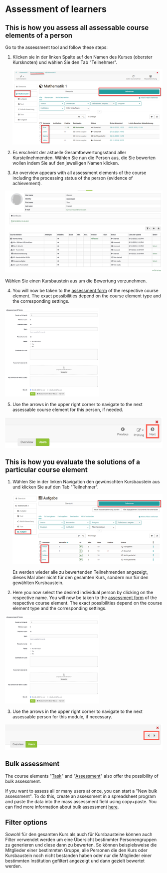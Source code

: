 # Assessment of learners

## This is how you assess all assessable course elements of a person

Go to the assessment tool and follow these steps:

1. Klicken sie in der linken Spalte auf den Namen des Kurses (oberster Kursknoten) und wählen Sie den Tab "Teilnehmer".

    ![Bewertungswerkzeug Teilnehmer](assets/Bewertungswerkzeug_TN2_172-2.png)  
  
2. Es erscheint der aktuelle Gesamtbewertungsstand aller Kursteilnehmenden. Wählen Sie nun die Person aus, die Sie bewerten wollen indem Sie auf den jeweiligen Namen klicken.
  
3. An overview appears with all assessment elements of the course including the processing status of the person (evidence of achievement). 

![](assets/3.png)  

Wählen Sie einen Kursbaustein aus um die Bewertung vorzunehmen. 
  
4. You will now be taken to the [assessment form](The_assessment_form.md) of the respective course element. The exact possibilities depend on the course element type and the corresponding settings.

![](assets/4.png)  
  
5. Use the arrows in the upper right corner to navigate to the next assessable course element for this person, if needed.

![](assets/5.png)  
  
## This is how you evaluate the solutions of a particular course element

1. Wählen Sie in der linken Navigation den gewünschten Kursbaustein aus und klicken Sie auf den Tab "Teilnehmer". 

    ![Einzelnen Kursbaustein bewerten](assets/Bewertung_Bausteine.png)

    Es werden wieder alle zu bewertenden Teilnehmenden angezeigt, dieses Mal aber nicht für den gesamten Kurs, sondern nur für den gewählten Kursbaustein.
  
2. Here you now select the desired individual person by clicking on the respective name. You will now be taken to the [assessment form](The_assessment_form.md) of the respective course element. The exact possibilities depend on the course
element type and the corresponding settings.

![](assets/4.png)  
  
3. Use the arrows in the upper right corner to navigate to the next assessable person for this module, if necessary.

![](assets/5.1.png)  
  
## Bulk assessment

The course elements "[Task](Assessing_tasks_and_group_tasks.md)" and
"[Assessment](Assessment_of_course_modules.md)" also offer the possibility
of bulk assessment.

If you want to assess all or many users at once, you can start a "New bulk
assessment". To do this, create an assessment in a spreadsheet program and
paste the data into the mass assessment field using copy+paste. You can find
more information about bulk assessment
[here](../how-to/create_a_bulk_assessment_for_submission_tasks.md).

## Filter options

Sowohl für den gesamten Kurs als auch für Kursbausteine können auch Filter verwendet werden um eine Übersicht bestimmter Personengruppen zu generieren und diese dann zu bewerten. So können beispielsweise die Mitglieder einer bestimmten Gruppe, alle Personen die den Kurs oder Kursbaustein noch nicht bestanden haben oder nur die Mitglieder einer bestimmten Institution gefiltert angezeigt und dann gezielt bewertet werden.

